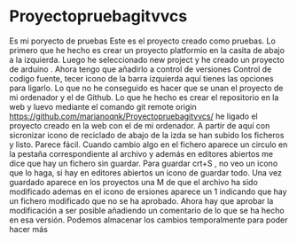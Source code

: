 # Proyectopruebagitvvcs
Es mi poryecto de pruebas
Este es el proyecto creado como pruebas.
Lo primero que he hecho es crear un proyecto platformio en la casita de abajo a la izquierda. Luego he seleccionado new project y he creado un proyecto de arduino . Ahora tengo que añadirlo a control de versiones Control de codigo fuente, tecer icono de la barra izquierda aquí tienes las opciones para ligarlo. Lo que no he conseguido es hacer que se unan el proyecto de mi ordenador y el de Github. Lo que he hecho es crear el repositorio en la web y luevo mediante el comando git remote origin https://github.com/marianoqnk/Proyectopruebagitvvcs/ he ligado el proyecto creado en la web con el de mi ordenador. A partir de aquí con sicronizar icono de reciclado de abajo de la izda se han subido los ficheros y listo.
Parece fácil.
Cuando cambio algo en el fichero aparece un circulo en la pestaña correspondiente al archivo y además en editores abiertos me dice que hay un fichero sin guardar. Para guardar crt+S , no veo un icono que lo haga, si hay en editores abiertos un icono de guardar todo.
Una vez guardado aparece en los proyectos una M de que el archivo ha sido modificado ademas en el icono de ersiones aparece un 1 indicando que hay un fichero modificado que no se ha aprobado. Ahora hay que aprobar la modificación a ser posible añadiendo un comentario de lo que se ha hecho en esa versión. Podemos almacenar los cambios temporalmente para poder hacer más 